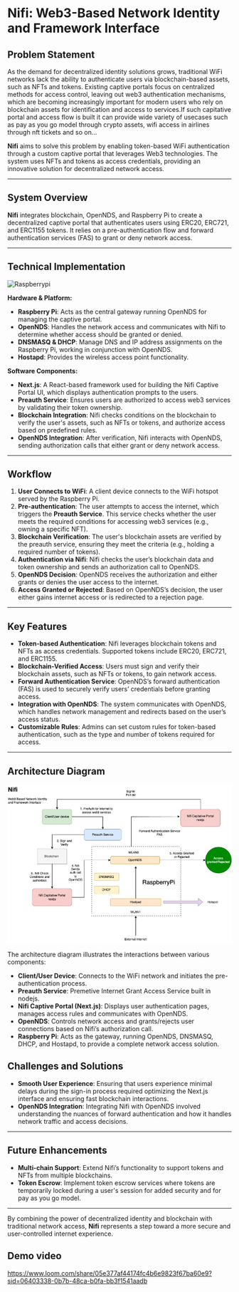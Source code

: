 # Nifi: Web3-Based Network Identity and Framework Interface

## Problem Statement

As the demand for decentralized identity solutions grows, traditional WiFi networks lack the ability to authenticate users via blockchain-based assets, such as NFTs and tokens. Existing captive portals focus on centralized methods for access control, leaving out web3 authentication mechanisms, which are becoming increasingly important for modern users who rely on blockchain assets for identification and access to services.If such capitative portal and access flow is built it can provide wide variety of usecases such as pay as you go model through crypto assets, wifi access in airlines through nft tickets and so on...

**Nifi** aims to solve this problem by enabling token-based WiFi authentication through a custom captive portal that leverages Web3 technologies. The system uses NFTs and tokens as access credentials, providing an innovative solution for decentralized network access.

---

## System Overview

**Nifi** integrates blockchain, OpenNDS, and Raspberry Pi to create a decentralized captive portal that authenticates users using ERC20, ERC721, and ERC1155 tokens. It relies on a pre-authentication flow and forward authentication services (FAS) to grant or deny network access.

---

## Technical Implementation

![Raspberrypi](./raspberrypi.jpg)


**Hardware & Platform:**
- **Raspberry Pi**: Acts as the central gateway running OpenNDS for managing the captive portal.
- **OpenNDS**: Handles the network access and communicates with Nifi to determine whether access should be granted or denied.
- **DNSMASQ & DHCP**: Manage DNS and IP address assignments on the Raspberry Pi, working in conjunction with OpenNDS.
- **Hostapd**: Provides the wireless access point functionality.

**Software Components:**
- **Next.js**: A React-based framework used for building the Nifi Captive Portal UI, which displays authentication prompts to the users.
- **Preauth Service**: Ensures users are authorized to access web3 services by validating their token ownership.
- **Blockchain Integration**: Nifi checks conditions on the blockchain to verify the user's assets, such as NFTs or tokens, and authorize access based on predefined rules.
- **OpenNDS Integration**: After verification, Nifi interacts with OpenNDS, sending authorization calls that either grant or deny network access.

---

## Workflow

1. **User Connects to WiFi**: A client device connects to the WiFi hotspot served by the Raspberry Pi.
2. **Pre-authentication**: The user attempts to access the internet, which triggers the **Preauth Service**. This service checks whether the user meets the required conditions for accessing web3 services (e.g., owning a specific NFT).
3. **Blockchain Verification**: The user's blockchain assets are verified by the preauth service, ensuring they meet the criteria (e.g., holding a required number of tokens).
4. **Authentication via Nifi**: Nifi checks the user’s blockchain data and token ownership and sends an authorization call to OpenNDS. 
5. **OpenNDS Decision**: OpenNDS receives the authorization and either grants or denies the user access to the internet.
6. **Access Granted or Rejected**: Based on OpenNDS’s decision, the user either gains internet access or is redirected to a rejection page.

---

## Key Features

- **Token-based Authentication**: Nifi leverages blockchain tokens and NFTs as access credentials. Supported tokens include ERC20, ERC721, and ERC1155.
- **Blockchain-Verified Access**: Users must sign and verify their blockchain assets, such as NFTs or tokens, to gain network access.
- **Forward Authentication Service**: OpenNDS’s forward authentication (FAS) is used to securely verify users’ credentials before granting access.
- **Integration with OpenNDS**: The system communicates with OpenNDS, which handles network management and redirects based on the user’s access status.
- **Customizable Rules**: Admins can set custom rules for token-based authentication, such as the type and number of tokens required for access.

---

## Architecture Diagram

![Nifi Architecture](./nifi-flow.jpg)

The architecture diagram illustrates the interactions between various components:

- **Client/User Device**: Connects to the WiFi network and initiates the pre-authentication process.
- **Preauth Service**: Premetive Internet Grant Access Service built in nodejs.
- **Nifi Captive Portal (Next.js)**: Displays user authentication pages, manages access rules and communicates with OpenNDS.
- **OpenNDS**: Controls network access and grants/rejects user connections based on Nifi’s authorization call.
- **Raspberry Pi**: Acts as the gateway, running OpenNDS, DNSMASQ, DHCP, and Hostapd, to provide a complete network access solution.

## Challenges and Solutions

- **Smooth User Experience**: Ensuring that users experience minimal delays during the sign-in process required optimizing the Next.js interface and ensuring fast blockchain interactions.
- **OpenNDS Integration**: Integrating Nifi with OpenNDS involved understanding the nuances of forward authentication and how it handles network traffic and access decisions.

---

## Future Enhancements

- **Multi-chain Support**: Extend Nifi’s functionality to support tokens and NFTs from multiple blockchains.
- **Token Escrow**: Implement token escrow services where tokens are temporarily locked during a user's session for added security and for pay as you go model.

---

By combining the power of decentralized identity and blockchain with traditional network access, **Nifi** represents a step toward a more secure and user-controlled internet experience.


## Demo video
https://www.loom.com/share/05e377af44174fc4b6e9823f67ba60e9?sid=06403338-0b7b-48ca-b0fa-bb3f1541aadb